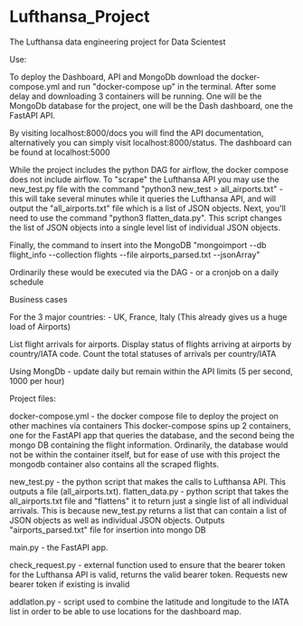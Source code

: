 # Lufthansa_Project
The Lufthansa data engineering project for Data Scientest

Use:

To deploy the Dashboard, API and MongoDb download the docker-compose.yml and run "docker-compose up" in the terminal. After some delay and downloading 3 containers will be running. One will be the MongoDb database for the project, one will be the Dash dashboard, one the FastAPI API.

By visiting localhost:8000/docs you will find the API documentation, alternatively you can simply visit localhost:8000/status.
The dashboard can be found at localhost:5000

While the project includes the python DAG for airflow, the docker compose does not include airflow. To "scrape" the Lufthansa API you may use the new_test.py file with the command "python3 new_test > all_airports.txt" - this will take several minutes while it queries the Lufthansa API, and will output the "all_airports.txt" file which is a list of JSON objects. Next, you'll need to use the command "python3 flatten_data.py". This script changes the list of JSON objects into a single level list of individual JSON objects.

Finally, the command to insert into the MongoDB "mongoimport --db flight_info --collection flights --file airports_parsed.txt --jsonArray"

Ordinarily these would be executed via the DAG - or a cronjob on a daily schedule


Business cases

For the 3 major countries: - UK, France, Italy (This already gives us a huge load of Airports)

List flight arrivals for airports. Display status of flights arriving at airports by country/IATA code.
Count the total statuses of arrivals per country/IATA

Using MongDb - update daily but remain within the API limits (5 per second, 1000 per hour)


Project files:

docker-compose.yml - the docker compose file to deploy the project on other machines via containers
  This docker-compose spins up 2 containers, one for the FastAPI app that queries the database, and the second being the mongo DB containing the flight information.
  Ordinarily, the database would not be within the container itself, but for ease of use with this project the mongodb container also contains all the scraped flights.
 
new_test.py - the python script that makes the calls to Lufthansa API. This outputs a file (all_airports.txt).
flatten_data.py - python script that takes the all_airports.txt file and "flattens" it to return just a single list of all individual arrivals. This is because new_test.py returns a list that can contain a list of JSON objects as well as individual JSON objects. Outputs "airports_parsed.txt" file for insertion into mongo DB

main.py - the FastAPI app. 

check_request.py - external function used to ensure that the bearer token for the Lufthansa API is valid, returns the valid bearer token. Requests new bearer token if existing is invalid

addlatlon.py - script used to combine the latitude and longitude to the IATA list in order to be able to use locations for the dashboard map.


